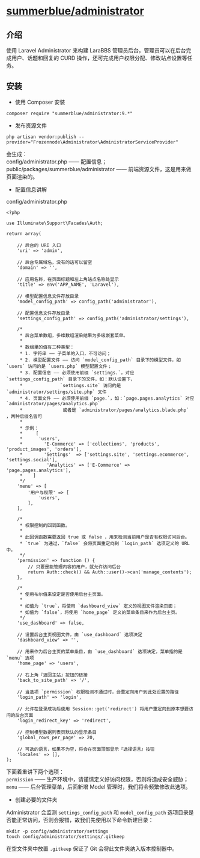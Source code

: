 # [summerblue/administrator](https://github.com/summerblue/administrator)

## 介绍
使用 Laravel Administrator 来构建 LaraBBS 管理员后台，管理员可以在后台完成用户、话题和回复的 CURD 操作，还可完成用户权限分配、修改站点设置等任务。

## 安装
- 使用 Composer 安装
```
composer require "summerblue/administrator:9.*"
```
- 发布资源文件
```
php artisan vendor:publish --provider="Frozennode\Administrator\AdministratorServiceProvider"
```
会生成：  
config/administrator.php —— 配置信息；  
public/packages/summerblue/administrator —— 前端资源文件，这是用来做页面渲染的。

- 配置信息讲解

config/administrator.php
```
<?php

use Illuminate\Support\Facades\Auth;

return array(

    // 后台的 URI 入口
    'uri' => 'admin',

    // 后台专属域名，没有的话可以留空
    'domain' => '',

    // 应用名称，在页面标题和左上角站点名称处显示
    'title' => env('APP_NAME', 'Laravel'),

    // 模型配置信息文件存放目录
    'model_config_path' => config_path('administrator'),

    // 配置信息文件存放目录
    'settings_config_path' => config_path('administrator/settings'),

    /*
     * 后台菜单数组，多维数组渲染结果为多级嵌套菜单。
     *
     * 数组里的值有三种类型：
     * 1. 字符串 —— 子菜单的入口，不可访问；
     * 2. 模型配置文件 —— 访问 `model_config_path` 目录下的模型文件，如 `users` 访问的是 `users.php` 模型配置文件；
     * 3. 配置信息 —— 必须使用前缀 `settings.`，对应 `settings_config_path` 目录下的文件，如：默认设置下，
     *              `settings.site` 访问的是 `administrator/settings/site.php` 文件
     * 4. 页面文件 —— 必须使用前缀 `page.`，如：`page.pages.analytics` 对应 `administrator/pages/analytics.php`
     *               或者是 `administrator/pages/analytics.blade.php` ，两种后缀名皆可
     *
     * 示例：
     *     [
     *      'users',
     *        'E-Commerce' => ['collections', 'products', 'product_images', 'orders'],
     *        'Settings'  => ['settings.site', 'settings.ecommerce', 'settings.social'],
     *         'Analytics' => ['E-Commerce' => 'page.pages.analytics'],
     *    ]
     */
    'menu' => [
        '用户与权限' => [
            'users',
        ],
    ],

    /*
     * 权限控制的回调函数。
     *
     * 此回调函数需要返回 true 或 false ，用来检测当前用户是否有权限访问后台。
     * `true` 为通过，`false` 会将页面重定向到 `login_path` 选项定义的 URL 中。
     */
    'permission' => function () {
        // 只要是能管理内容的用户，就允许访问后台
        return Auth::check() && Auth::user()->can('manage_contents');
    },

    /*
     * 使用布尔值来设定是否使用后台主页面。
     *
     * 如值为 `true`，将使用 `dashboard_view` 定义的视图文件渲染页面；
     * 如值为 `false`，将使用 `home_page` 定义的菜单条目来作为后台主页。
     */
    'use_dashboard' => false,

    // 设置后台主页视图文件，由 `use_dashboard` 选项决定
    'dashboard_view' => '',

    // 用来作为后台主页的菜单条目，由 `use_dashboard` 选项决定，菜单指的是 `menu` 选项
    'home_page' => 'users',

    // 右上角『返回主站』按钮的链接
    'back_to_site_path' => '/',

    // 当选项 `permission` 权限检测不通过时，会重定向用户到此处设置的路径
    'login_path' => 'login',

    // 允许在登录成功后使用 Session::get('redirect') 将用户重定向到原本想要访问的后台页面
    'login_redirect_key' => 'redirect',

    // 控制模型数据列表页默认的显示条目
    'global_rows_per_page' => 20,

    // 可选的语言，如果不为空，将会在页面顶部显示『选择语言』按钮
    'locales' => [],
);
```

下面着重讲下两个选项：  
`permission` —— 生产环境中，请谨慎定义好访问权限，否则将造成安全威胁；  
`menu` —— 后台管理菜单，后面新增 Model 管理时，我们将会频繁修改此选项。

- 创建必要的文件夹

Administrator 会监测 `settings_config_path` 和 `model_config_path` 选项目录是否能正常访问，否则会报错，故我们先使用以下命令新建目录：
```
mkdir -p config/administrator/settings
touch config/administrator/settings/.gitkeep
```
在空文件夹中放置 `.gitkeep` 保证了 Git 会将此文件夹纳入版本控制器中。

